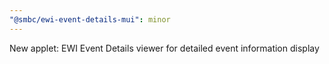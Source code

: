 ```yaml
---
"@smbc/ewi-event-details-mui": minor
---
```


New applet: EWI Event Details viewer for detailed event information display